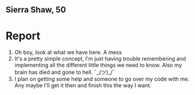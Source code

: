## Sierra Shaw, 50

# **Report**
1. Oh boy, look at what we have here. A mess
2. It's a pretty simple concept, I'm just having trouble remembering and implementing all the different little things we need to know. Also my brain has died and gone to hell. ¯\_(ツ)_/¯
3. I plan on getting some help and someone to go over my code with me. Any maybe I'll get it then and finish this the way I want.
